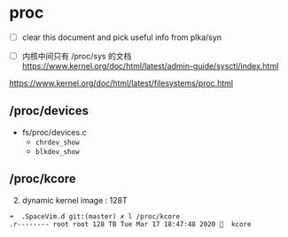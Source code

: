 # proc
- [ ] clear this document and pick useful info from plka/syn

- [ ] 内核中间只有 /proc/sys 的文档 https://www.kernel.org/doc/html/latest/admin-guide/sysctl/index.html

https://www.kernel.org/doc/html/latest/filesystems/proc.html

## /proc/devices
- fs/proc/devices.c
  - `chrdev_show`
  - `blkdev_show`

## /proc/kcore
2. dynamic kernel image : 128T
```
➜  .SpaceVim.d git:(master) ✗ l /proc/kcore
.r-------- root root 128 TB Tue Mar 17 18:47:48 2020   kcore
```
